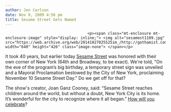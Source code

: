 ```yaml
---
author: Jen Carlson
date: Nov 9, 2009 4:56 pm
title: Sesame Street Gets Named
---
```


	
										<p><span class="mt-enclosure mt-enclosure-image" style="display: inline;"> <img alt="sesamest1109.jpg" src="https://web.archive.org/web/20141027025525im_/http://gothamist.com/attachments/arts_jen/sesamest1109.jpg" width="640" height="426" class="image-none"> </span></p>

<p>It took 40 years, but earlier today <a href="https://web.archive.org/web/20141027025525/http://gothamist.com/tags/sesamestreet">Sesame Street</a> was honored with their own corner of New York (64th and Broadway, to be exact). We&apos;re told, &quot;On the eve of the program&#x2019;s big birthday, a temporary street sign was unveiled and a Mayoral Proclamation bestowed by the City of New York, proclaiming November 10 Sesame Street Day.&#x201D; Do we get off for that?</p>

<p>The show&apos;s creator, Joan Ganz Cooney, said: &#x201C;Sesame Street reaches children around the world, but without a doubt, New York City is its home. It&#x2019;s wonderful for the city to recognize where it all began.&#x201D; <a href="https://web.archive.org/web/20141027025525/http://gothamist.com/2009/11/06/happy_birthday_sesame_street.php">How will you celebrate</a>?</p>					
										
									
				